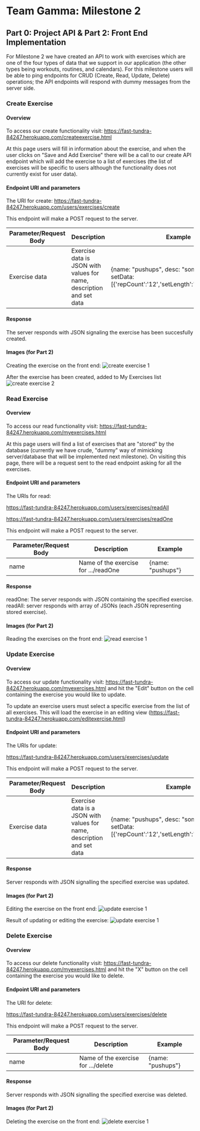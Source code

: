 # Team Gamma: Milestone 2

## Part 0: Project API & Part 2: Front End Implementation
For Milestone 2 we have created an API to work with exercises which are one of the four types of data that we support in our application (the other types being workouts, routines, and calendars). For this milestone users will be able to ping endpoints for CRUD (Create, Read, Update, Delete) operations; the API endpoints will respond with dummy messages from the server side. 

### Create Exercise

#### Overview

To access our create functionality visit: https://fast-tundra-84247.herokuapp.com/createexercise.html

At this page users will fill in information about the exercise, and when the user clicks on "Save and Add Exercise" there will be a call to our create API endpoint which will add the exercise to a list of exercises (the list of exercises will be specific to users although the functionality does not currently exist for user data).

#### Endpoint URI and parameters

The URI for create: https://fast-tundra-84247.herokuapp.com/users/exercises/create

This endpoint will make a POST request to the server.

| Parameter/Request Body| Description| Example|
|-------------------|------------|--------|
| Exercise data | Exercise data is JSON with values for name, description and set data| {name: "pushups", desc: "some pushups", setData: [{'repCount':'12','setLength':'','restTime':'30'}]}|

#### Response

The server responds with JSON signaling the exercise has been succesfully created.

#### Images (for Part 2)

Creating the exercise on the front end:
![create exercise 1](https://github.com/Internlol/cs326-final-gamma/blob/master/docs/img/milestone2create.png)

After the exercise has been created, added to My Exercises list 
![create exercise 2](https://github.com/Internlol/cs326-final-gamma/blob/master/docs/img/milestone2create2.png)

### Read Exercise

#### Overview

To access our read functionality visit: https://fast-tundra-84247.herokuapp.com/myexercises.html

At this page users will find a list of exercises that are "stored" by the database (currently we have crude, "dummy" way of mimicking server/database that will be implemented next milestone). On visiting this page, there will be a request sent to the read endpoint asking for all the exercises. 

#### Endpoint URI and parameters

The URIs for read: 

https://fast-tundra-84247.herokuapp.com/users/exercises/readAll

https://fast-tundra-84247.herokuapp.com/users/exercises/readOne


This endpoint will make a POST request to the server.

| Parameter/Request Body| Description| Example|
|-------------------|------------|--------|
| name | Name of the exercise for .../readOne | {name: "pushups"}|

#### Response

readOne: The server responds with JSON containing the specified exercise.
readAll: server responds with array of JSONs (each JSON representing stored exercise).

#### Images (for Part 2)

Reading the exercises on the front end:
![read exercise 1](https://github.com/Internlol/cs326-final-gamma/blob/master/docs/img/milestone2read.png)

### Update Exercise

#### Overview

To access our update functionality visit: https://fast-tundra-84247.herokuapp.com/myexercises.html and hit the "Edit" button on the cell containing the exercise you would like to update.

To update an exercise users must select a specific exercise from the list of all exercises. This will load the exercise in an editing view (https://fast-tundra-84247.herokuapp.com/editexercise.html)

#### Endpoint URI and parameters

The URIs for update: 

https://fast-tundra-84247.herokuapp.com/users/exercises/update

This endpoint will make a POST request to the server.

| Parameter/Request Body| Description| Example|
|-------------------|------------|--------|
| Exercise data | Exercise data is a JSON with values for name, description and set data| {name: "pushups", desc: "some pushups", setData: [{'repCount':'12','setLength':'','restTime':'30'}]}|

#### Response

Server responds with JSON signalling the specified exercise was updated.

#### Images (for Part 2)

Editing the exercise on the front end:
![update exercise 1](https://github.com/Internlol/cs326-final-gamma/blob/master/docs/img/milestone2update.png)

Result of updating or editing the exercise:
![update exercise 1](https://github.com/Internlol/cs326-final-gamma/blob/master/docs/img/milestone2update2.png)

### Delete Exercise

#### Overview

To access our delete functionality visit: https://fast-tundra-84247.herokuapp.com/myexercises.html and hit the "X" button on the cell containing the exercise you would like to delete.

#### Endpoint URI and parameters

The URI for delete: 

https://fast-tundra-84247.herokuapp.com/users/exercises/delete

This endpoint will make a POST request to the server.

| Parameter/Request Body| Description| Example|
|-------------------|------------|--------|
| name | Name of the exercise for .../delete | {name: "pushups"}|

#### Response

Server responds with JSON signalling the specified exercise was deleted.

#### Images (for Part 2)

Deleting the exercise on the front end:
![delete exercise 1](https://github.com/Internlol/cs326-final-gamma/blob/master/docs/img/milestone2delete.png)
